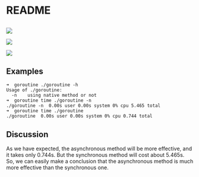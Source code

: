 ﻿# README

## 


![](http://o7d2h0gjo.bkt.clouddn.com/2017-12-25-15142095283938.png)

![](http://o7d2h0gjo.bkt.clouddn.com/2017-12-25-15142096539053.png)

![](http://o7d2h0gjo.bkt.clouddn.com/2017-12-25-15142096602737.png)



## Examples

```
➜  goroutine ./goroutine -h
Usage of ./goroutine:
  -n    using native method or not
➜  goroutine time ./goroutine -n
./goroutine -n  0.00s user 0.00s system 0% cpu 5.465 total
➜  goroutine time ./goroutine   
./goroutine  0.00s user 0.00s system 0% cpu 0.744 total

```

## Discussion
As we have expected, the asynchronous method will be more effective, and it takes only 0.744s. But the synchronous method will cost about 5.465s. So, we can easily make a conclusion that the asynchronous method is much more effective than the synchronous one. 


